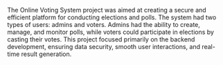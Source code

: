 The Online Voting System project was aimed at creating a secure and efficient platform for conducting elections and polls. The system had two types of users: admins and voters. Admins had the ability to create, manage, and monitor polls, while voters could participate in elections by casting their votes. This project focused primarily on the backend development, ensuring data security, smooth user interactions, and real-time result generation.
